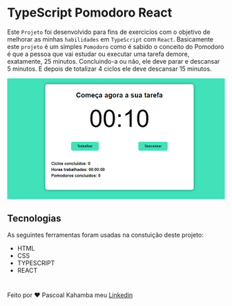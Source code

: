 # TypeScript Pomodoro React

Este `Projeto` foi desenvolvido para fins de exercicíos com o objetivo de melhorar as minhas `habilidades` em `TypeScript` com `React`. Basicamente este `projeto` é um simples `Pomodoro` como é sabido o conceito do Pomodoro é que a pessoa que vai estudar ou executar uma tarefa demore, exatamente, 25 minutos. Concluindo-a ou não, ele deve parar e descansar 5 minutos. E depois de totalizar 4 ciclos ele deve descansar 15 minutos.

![Aqui aparece a foto do projeto](./src/photo/pomodoro.PNG)

## Tecnologias

As seguintes ferramentas foram usadas na constuição deste projeto:

- HTML
- CSS
- TYPESCRIPT
- REACT

#

Feito por ❤ Pascoal Kahamba meu [Linkedin](https://www.linkedin.com/in/pascoal-kahamba-7b43bb233?lipi=urn%3Ali%3Apage%3Ad_flagship3_profile_view_base_contact_details%3BTg8LEKayToyytOX1pVAQ%2Bg%3D%3D)
